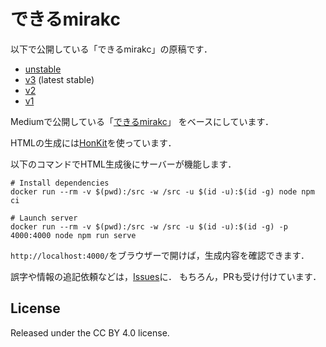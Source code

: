 # できるmirakc

以下で公開している「できるmirakc」の原稿です．

* [unstable](https://mirakc.github.io/dekiru-mirakc/unstable/)
* [v3](https://mirakc.github.io/dekiru-mirakc/v3/) (latest stable)
* [v2](https://mirakc.github.io/dekiru-mirakc/v2/)
* [v1](https://mirakc.github.io/dekiru-mirakc/v1/)

Mediumで公開している「[できるmirakc](https://medium.com/chinachu/c98v-mirakc-cde04fb67531)」
をベースにしています．

HTMLの生成には[HonKit](https://github.com/honkit/honkit)を使っています．

以下のコマンドでHTML生成後にサーバーが機能します．

```shell
# Install dependencies
docker run --rm -v $(pwd):/src -w /src -u $(id -u):$(id -g) node npm ci

# Launch server
docker run --rm -v $(pwd):/src -w /src -u $(id -u):$(id -g) -p 4000:4000 node npm run serve
```

`http://localhost:4000/`をブラウザーで開けば，生成内容を確認できます．

誤字や情報の追記依頼などは，[Issues](https://github.com/mirakc/dekiru-mirakc/issues)に．
もちろん，PRも受け付けています．

## License

Released under the CC BY 4.0 license.
